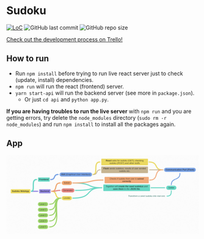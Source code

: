 # Sudoku
[![LoC](https://tokei.rs/b1/github/NikolSkvarilova/sudoku?category=code)](https://github.com/NikolSkvarilova/sudoku)
![GitHub last commit](https://img.shields.io/github/last-commit/NikolSkvarilova/sudoku?color=%23ff006e&logo=git&logoColor=%20%20%23ffffff)
![GitHub repo size](https://img.shields.io/github/repo-size/NikolSkvarilova/sudoku?color=%23741FFF&label=repo%20size&logo=Github)

[Check out the development process on Trello!](https://trello.com/b/PfZc7t8b)

## How to run
* Run `npm install` before trying to run live react server just to check (update, install) dependencies.
* `npm run` will run the react (frontend) server.
* `yarn start-api` will run the backend server (see more in `package.json`).
  * Or just `cd api` and `python app.py`. 

**If you are having troubles to run the live server** with `npm run` and you are getting errors, try delete the `node_modules` directory (`sudo rm -r node_modules`) and run `npm install` to install all the packages again. 

## App
![app design image](app_design.png)
